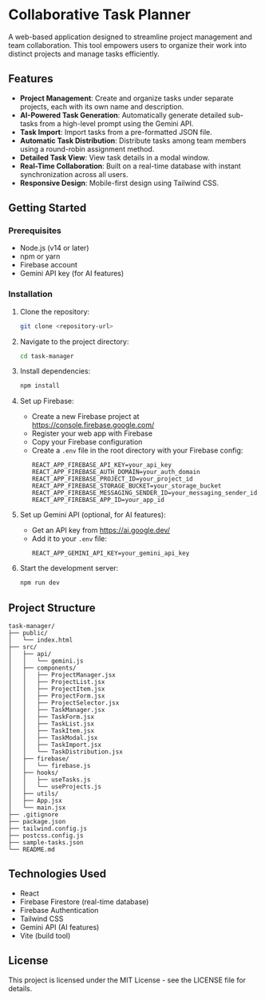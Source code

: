 # Collaborative Task Planner

A web-based application designed to streamline project management and team collaboration. This tool empowers users to organize their work into distinct projects and manage tasks efficiently.

## Features

- **Project Management**: Create and organize tasks under separate projects, each with its own name and description.
- **AI-Powered Task Generation**: Automatically generate detailed sub-tasks from a high-level prompt using the Gemini API.
- **Task Import**: Import tasks from a pre-formatted JSON file.
- **Automatic Task Distribution**: Distribute tasks among team members using a round-robin assignment method.
- **Detailed Task View**: View task details in a modal window.
- **Real-Time Collaboration**: Built on a real-time database with instant synchronization across all users.
- **Responsive Design**: Mobile-first design using Tailwind CSS.

## Getting Started

### Prerequisites

- Node.js (v14 or later)
- npm or yarn
- Firebase account
- Gemini API key (for AI features)

### Installation

1. Clone the repository:
   ```bash
   git clone <repository-url>
   ```

2. Navigate to the project directory:
   ```bash
   cd task-manager
   ```

3. Install dependencies:
   ```bash
   npm install
   ```

4. Set up Firebase:
   - Create a new Firebase project at https://console.firebase.google.com/
   - Register your web app with Firebase
   - Copy your Firebase configuration
   - Create a `.env` file in the root directory with your Firebase config:
     ```
     REACT_APP_FIREBASE_API_KEY=your_api_key
     REACT_APP_FIREBASE_AUTH_DOMAIN=your_auth_domain
     REACT_APP_FIREBASE_PROJECT_ID=your_project_id
     REACT_APP_FIREBASE_STORAGE_BUCKET=your_storage_bucket
     REACT_APP_FIREBASE_MESSAGING_SENDER_ID=your_messaging_sender_id
     REACT_APP_FIREBASE_APP_ID=your_app_id
     ```

5. Set up Gemini API (optional, for AI features):
   - Get an API key from https://ai.google.dev/
   - Add it to your `.env` file:
     ```
     REACT_APP_GEMINI_API_KEY=your_gemini_api_key
     ```

6. Start the development server:
   ```bash
   npm run dev
   ```

## Project Structure

```
task-manager/
├── public/
│   └── index.html
├── src/
│   ├── api/
│   │   └── gemini.js
│   ├── components/
│   │   ├── ProjectManager.jsx
│   │   ├── ProjectList.jsx
│   │   ├── ProjectItem.jsx
│   │   ├── ProjectForm.jsx
│   │   ├── ProjectSelector.jsx
│   │   ├── TaskManager.jsx
│   │   ├── TaskForm.jsx
│   │   ├── TaskList.jsx
│   │   ├── TaskItem.jsx
│   │   ├── TaskModal.jsx
│   │   ├── TaskImport.jsx
│   │   └── TaskDistribution.jsx
│   ├── firebase/
│   │   └── firebase.js
│   ├── hooks/
│   │   ├── useTasks.js
│   │   └── useProjects.js
│   ├── utils/
│   ├── App.jsx
│   └── main.jsx
├── .gitignore
├── package.json
├── tailwind.config.js
├── postcss.config.js
├── sample-tasks.json
└── README.md
```

## Technologies Used

- React
- Firebase Firestore (real-time database)
- Firebase Authentication
- Tailwind CSS
- Gemini API (AI features)
- Vite (build tool)

## License

This project is licensed under the MIT License - see the LICENSE file for details.